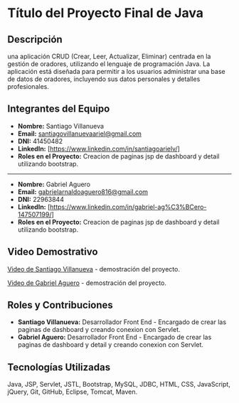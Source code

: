 # Título del Proyecto Final de Java

## Descripción

una aplicación CRUD (Crear, Leer, Actualizar, Eliminar) centrada en la gestión de oradores, utilizando el lenguaje de programación Java. La aplicación está diseñada para permitir a los usuarios administrar una base de datos de oradores, incluyendo sus datos personales y detalles profesionales.

## Integrantes del Equipo

- **Nombre:** Santiago Villanueva
- **Email:** santiagovillanuevaariel@gmail.com
- **DNI:** 41450482
- **LinkedIn:** [https://www.linkedin.com/in/santiagoarielv/]
- **Roles en el Proyecto:** Creacion de paginas jsp de dashboard y detail utilizando bootstrap.

---

- **Nombre:** Gabriel Aguero
- **Email:** gabrielarnaldoaguero816@gmail.com
- **DNI:** 22963844
- **LinkedIn:** [https://www.linkedin.com/in/gabriel-ag%C3%BCero-147507199/]
- **Roles en el Proyecto:** Creacion de paginas jsp de dashboard y detail utilizando bootstrap.

## Video Demostrativo

[Video de Santiago Villanueva](https://youtu.be/4SlmgLamcws) - demostración del proyecto.

[Video de Gabriel Aguero](#) - demostración del proyecto.

## Roles y Contribuciones

- **Santiago Villanueva:** Desarrollador Front End - Encargado de crear las paginas de dashboard y creando conexion con Servlet.
- **Gabriel Aguero:** Desarrollador Front End - Encargado de crear las paginas de dashboard y detail y creando conexion con Servlet.

## Tecnologías Utilizadas

Java, JSP, Servlet, JSTL, Bootstrap, MySQL, JDBC, HTML, CSS, JavaScript, jQuery, Git, GitHub, Eclipse, Tomcat, Maven.
